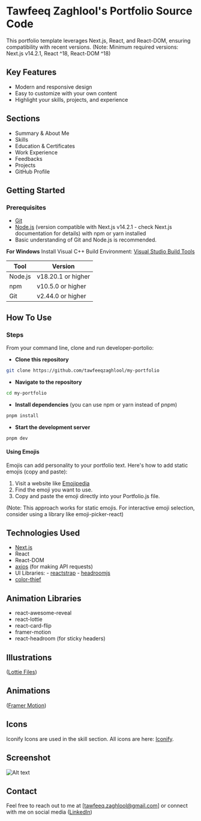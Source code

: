 # Tawfeeq Zaghlool's Portfolio Source Code

This portfolio template leverages Next.js, React, and React-DOM, ensuring compatibility with recent versions. (Note: Minimum required versions: Next.js v14.2.1, React ^18, React-DOM ^18)

## Key Features

- Modern and responsive design
- Easy to customize with your own content
- Highlight your skills, projects, and experience

## Sections

- Summary & About Me
- Skills
- Education & Certificates
- Work Experience
- Feedbacks
- Projects
- GitHub Profile

## Getting Started

### Prerequisites

- [Git](https://git-scm.com/downloads)
- [Node.js](https://nodejs.org/en/download) (version compatible with Next.js v14.2.1 - check Next.js documentation for details) with npm or yarn installed
- Basic understanding of Git and Node.js is recommended.

**For Windows** Install Visual C++ Build Environment: [Visual Studio Build Tools](https://visualstudio.microsoft.com/thank-you-downloading-visual-studio/?sku=BuildTools)

| Tool   | Version           |
|--------|-------------------|
| Node.js| v18.20.1 or higher|
| npm    | v10.5.0 or higher |
| Git    | v2.44.0 or higher |

## How To Use

### Steps

From your command line, clone and run developer-portolio:

- **Clone this repository**

```bash
git clone https://github.com/tawfeeqzaghlool/my-portfolio
```

- **Navigate to the repository**

```bash
cd my-portfolio
```

- **Install dependencies** (you can use npm or yarn instead of pnpm)

```bash
pnpm install
```

- **Start the development server**

```bash
pnpm dev
```

#### Using Emojis

Emojis can add personality to your portfolio text. Here's how to add static emojis (copy and paste):

1. Visit a website like [Emojipedia](https://emojipedia.org/)
2. Find the emoji you want to use.
3. Copy and paste the emoji directly into your Portfolio.js file.

(Note: This approach works for static emojis. For interactive emoji selection, consider using a library like emoji-picker-react)

## Technologies Used

- [Next.js](https://nextjs.org/)
- React
- React-DOM
- [axios](https://www.npmjs.com/package/axios) (for making API requests)
- UI Libraries:
*-* [reactstrap](https://reactstrap.github.io/)
*-* [headroomjs](https://wicky.nillia.ms/headroom.js/)
- [color-thief](https://github.com/lokesh/color-thief)

## Animation Libraries

- react-awesome-reveal
- react-lottie
- react-card-flip
- framer-motion
- react-headroom (for sticky headers)

## Illustrations

([Lottie Files](https://lottiefiles.com/))

## Animations

([Framer Motion](https://www.framer.com/motion/))

## Icons

Iconify Icons are used in the skill section. All icons are here: [Iconify](https://icon-sets.iconify.design/).

## Screenshot

![Alt text](/img/icons/common/screenshot.jpg)

## Contact

Feel free to reach out to me at [tawfeeq.zaghlool@gmail.com] or connect with me on social media ([LinkedIn](http://linkedin.com/in/tawfeeqzaghlool))
